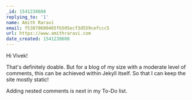 ```yaml
---
_id: 1541238608
replying_to: '1'
name: Amith Raravi
email: f53870600465fb505ecf3d559cefccc5
url: https://www.amithraravi.com
date_created: 1541238608
---
```


Hi Vivek!

That's definitely doable. But for a blog of my size with a moderate level of comments, this can be achieved within Jekyll itself. So that I can keep the site mostly static!

Adding nested comments is next in my To-Do list.